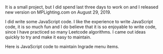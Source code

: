 It is a small project, but I did spend last three days to work on and I released new version on MPLighting.com on August 29, 2019. 

I did write some JavaScript code. I like the experience to write JavaScript code, it is so much fun and I do believe that it is so enjoyable to write code, since I have practiced so many Leetcode algorithms. I came out ideas quickly to try and make it easy to maintain. 

Here is JavaScript code to maintain Ingrade menu items. 
